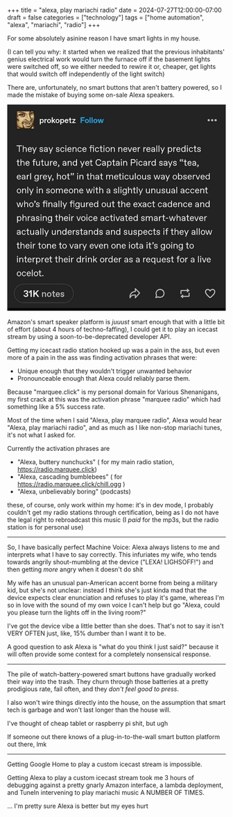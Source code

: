 +++
title = "alexa, play mariachi radio"
date = 2024-07-27T12:00:00-07:00
draft = false
categories = ["technology"]
tags = ["home automation", "alexa", "mariachi", "radio"]
+++

For some absolutely asinine reason I have smart lights in my house.

(I can tell you why: it started when we realized that the previous inhabitants' genius electrical work would turn the furnace off if the basement lights were switched off, so we either needed to rewire it or, cheaper, get lights that would switch off independently of the light switch)

There are, unfortunately, no smart buttons that aren't battery powered, so I made the mistake of buying some on-sale Alexa speakers.

![](./tea.png)

Amazon's smart speaker platform is _juuust_ smart enough that with a little bit of effort (about 4 hours of techno-faffing), I could get it to play an icecast stream by using a soon-to-be-deprecated developer API.

Getting my icecast radio station hooked up was a pain in the ass, but even more of a pain in the ass was finding activation phrases that were:

* Unique enough that they wouldn't trigger unwanted behavior
* Pronounceable enough that Alexa could reliably parse them.

Because "marquee.click" is my personal domain for Various Shenanigans, my first crack at this was the activation phrase "marquee radio" which had something like a 5% success rate.

Most of the time when I said "Alexa, play marquee radio", Alexa would hear "Alexa, play mariachi radio", and as much as I like non-stop mariachi tunes, it's not what I asked for.

Currently the activation phrases are

* "Alexa, buttery nunchucks" ( for my main radio station, https://radio.marquee.click)
* "Alexa, cascading bumblebees" ( for https://radio.marquee.click/chill.ogg )
* "Alexa, unbelievably boring" (podcasts)

these, of course, only work within my home: it's in dev mode, I probably couldn't get my radio stations through certification, being as I do not have the legal right to rebroadcast this music (I _paid_ for the mp3s, but the radio station is for personal use)

-----

So, I have basically perfect Machine Voice: Alexa always listens to me and interprets what I have to say correctly. This infuriates my wife, who tends towards angrily shout-mumbling at the device ("LEXA! LIGHSOFF!") and then getting _more_ angry when it doesn't do shit

My wife has an unusual pan-American accent borne from being a military kid, but she's not unclear: instead I think she's just kinda mad that the device expects clear enunciation and refuses to play it's game, whereas I'm so in love with the sound of my own voice I can't help but go "Alexa, could you please turn the lights off in the living room?"

I've got the device vibe a little better than she does. That's not to say it isn't VERY OFTEN just, like, 15% dumber than I want it to be.

A good question to ask Alexa is "what do you think I just said?" because it will often provide some context for a completely nonsensical response.

------

The pile of watch-battery-powered smart buttons have gradually worked their way into the trash. They churn through those batteries at a pretty prodigious rate, fail often, and they _don't feel good to press_.

I also won't wire things directly into the house, on the assumption that smart tech is garbage and won't last longer than the house will.

I've thought of cheap tablet or raspberry pi shit, but ugh

If someone out there knows of a plug-in-to-the-wall smart button platform out there, lmk

------

Getting Google Home to play a custom icecast stream is impossible.

Getting Alexa to play a custom icecast stream took me 3 hours of debugging against a pretty gnarly Amazon interface, a lambda deployment, and TuneIn intervening to play mariachi music A NUMBER OF TIMES.

... I'm pretty sure Alexa is better but my eyes hurt